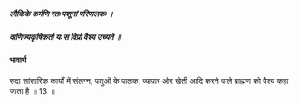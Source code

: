 ##### लौकिके कर्मणि रतः पशूनां परिपालकः ।
##### वाणिज्यकृषिकर्ता यः स विप्रो वैश्य उच्यते ॥

#### भावार्थ

सदा सांसारिक कार्यों में संलग्न, पशुओं के पालक, व्यापार और खेती आदि करने वाले ब्राह्मण को वैश्य कहा जाता है ॥ 13 ॥